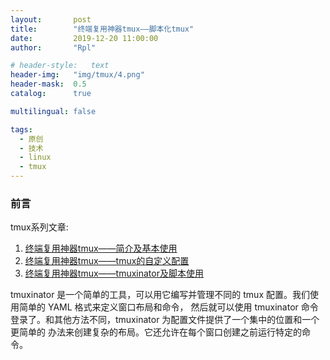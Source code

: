 ```yaml
---
layout:       post
title:        "终端复用神器tmux——脚本化tmux"
date:         2019-12-20 11:00:00
author:       "Rpl"

# header-style:   text
header-img:   "img/tmux/4.png"
header-mask:  0.5
catalog:      true

multilingual: false

tags:
  - 原创
  - 技术
  - linux
  - tmux
---
```


### 前言

tmux系列文章: 
1. [终端复用神器tmux——简介及基本使用](http://littlerpl.me/2019/12/11/tmux1/)
2. [终端复用神器tmux——tmux的自定义配置](http://littlerpl.me/2019/12/18/tmux2/)
3. [终端复用神器tmux——tmuxinator及脚本使用](http://littlerpl.me/2019/12/06/tmux3/)


tmuxinator 是一个简单的工具，可以用它编写并管理不同的 tmux 配置。我们使用简单的 YAML 格式来定义窗口布局和命令，
然后就可以使用 tmuxinator 命令登录了。和其他方法不同，tmuxinator 为配置文件提供了一个集中的位置和一个更简单的
办法来创建复杂的布局。它还允许在每个窗口创建之前运行特定的命令。

